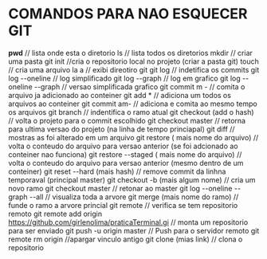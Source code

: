 # COMANDOS PARA NAO ESQUECER GIT


**pwd**              								//  lista onde esta o diretorio
ls                	 							//  lista todos os diretorios
mkdir             	 							//  criar uma pasta
git init									//cria o repositorio local no projeto (criar a pasta git)
touch             	 							//  cria uma arquivo
la a              	 							//  exibi direotiro git
git log            								//  indetifica os commits
git log --oneline  								//  log simplificado
git log --graph   	 							//  log em grafico
git log --oneline --graph							//  versao simplificada grafico
git commit m - 									//  comita o arquivo ja adicionado ao conteiner
git add *                       						//  adiciona um todos os arquivos ao conteiner
git commit am- 	               		 					//  adiciona e comita ao mesmo tempo os arquivos
git branch                      	 					//  indentifica o ramo atual
git checkout (add o hash)       	 					//  volta o projeto para o commit escolhido
git checkout master  			 					//   retorna para ultima versao do projeto (na linha de tempo princiapal)
git diff  			  	 					//   mostras as foi alterado em um arquivo
git restore  ( mais nome do arquivo)     					//   volta o conteudo do arquivo para versao anterior (se foi adcionado ao conteiner nao funciona)
git restore --staged ( mais nome do arquivo)    				//   volta o conteudo do arquivo para versao anterior (mesmo dentro de um conteiner)
git reset --hard (mais hash)     						//   remove commit da linhna temporaval (principal master)
git checkout -b (mais algum nome) 						//   cria um novo ramo
git checkout master    								//   retonar  ao master
git log --oneline --graph --all  						//   visualiza toda a arvore
git merge (mais nome do ramo)  							//   funde o ramo a arvore princial
git remote								        //   verifica se tem repositorio remoto
git remote add origin https://github.com/girlenolima/praticaTerminal.gi 	//   monta um repositorio para ser enviado
git push -u origin master						 	//   Push para o servidor remoto
git remote rm origin //apargar vinculo antigo
git clone (mias link) // clona o repositorio
